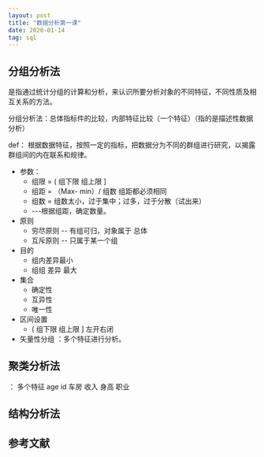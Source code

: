 ```yaml
---
layout: post
title: "数据分析第一课"
date: 2020-01-14
tag: sql
---
```






## 分组分析法

是指通过统计分组的计算和分析，来认识所要分析对象的不同特征，不同性质及相互关系的方法。

分组分析法：总体指标件的比较，内部特征比较（一个特征）（指的是描述性数据分析）

def： 根据数据特征，按照一定的指标，把数据分为不同的群组进行研究，以揭露群组间的内在联系和规律。

- 参数：
  - 组限 = ( 组下限    组上限 ] 
  - 组距 = （Max- min）/ 组数  组距都必须相同
  - 组数 = 组数太小，过于集中；过多，过于分散（试出来）
  - ---根据组距，确定数量。
- 原则
  - 穷尽原则 -- 有组可归，对象属于 总体
  - 互斥原则 -- 只属于某一个组
- 目的
  - 组内差异最小
  - 组组 差异 最大
- 集合
  - 确定性
  - 互异性
  - 唯一性
- 区间设置
  - ( 组下限    组上限 ]    左开右闭  
- 矢量性分组 ：多个特征进行分析。

## 聚类分析法

： 多个特征 age id 车房 收入 身高 职业

## 结构分析法



## 参考文献





